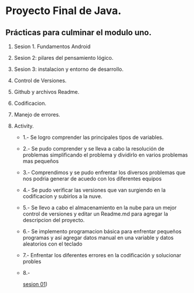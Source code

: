 # Proyecto Final de Java.
## Prácticas para culminar el modulo uno.

1. Sesion 1. Fundamentos Android
2. Sesion 2: pilares del pensamiento lógico.
3. Sesion 3: instalacion y entorno de desarrollo.
4. Control de Versiones.
5. Github y archivos Readme.
6. Codificacion.
7. Manejo de errores.
8. Activity. 


   * 1.- Se logro comprender las principales tipos de variables.
   * 2.- Se pudo comprender y se lleva a cabo la resolución de problemas simplificando el problema y dividirlo en varios problemas mas pequeños
   * 3.- Comprendimos y se pudo enfrentar los diversos problemas que nos podria generar de acuedo con los diferentes equipos
   * 4.- Se pudo verificar las versiones que van surgiendo en la codificacion y subirlos a la nuve.
   * 5.- Se llevo a cabo el almacenamiento en la nube para un mejor control de versiones y editar un Readme.md para agregar la descripcion del proyecto.
   * 6.- Se implemento programacion básica para enfrentar pequeños programas y así agregar datos manual en una variable y datos aleatorios con el teclado
   * 7.- Enfrentar los diferentes errores en la codificación y solucionar probles
   * 8.-

     [sesion 01](https://github.com/SergioMartinez1991/ProyectoFinalModuloJava/blob/gh-pages/app/src/main/java/com/example/proyectofinalmodulojava/practica01.kt))
